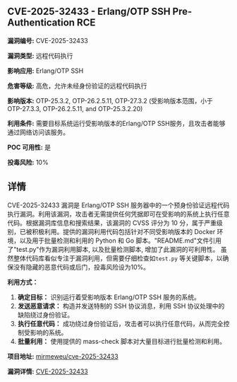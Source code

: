 ## CVE-2025-32433 - Erlang/OTP SSH Pre-Authentication RCE

**漏洞编号:** CVE-2025-32433

**漏洞类型:** 远程代码执行

**影响应用:** Erlang/OTP SSH

**危害等级:** 高危，允许未经身份验证的远程代码执行

**影响版本:** OTP-25.3.2, OTP-26.2.5.11, OTP-27.3.2 (受影响版本范围，小于 OTP-27.3.3, OTP-26.2.5.11, and OTP-25.3.2.20)

**利用条件:** 需要目标系统运行受影响版本的Erlang/OTP SSH服务，且攻击者能够通过网络访问该服务。

**POC 可用性:** 是

**投毒风险:** 10%

## 详情

CVE-2025-32433 漏洞是 Erlang/OTP SSH 服务器中的一个预身份验证远程代码执行漏洞。利用该漏洞，攻击者无需提供任何凭据即可在受影响的系统上执行任意代码。根据漏洞库信息和搜索结果，该漏洞的 CVSS 评分为 10 分，属于严重级别，已被积极利用。提供的漏洞利用代码包括针对不同受影响版本的 Docker 环境，以及用于批量检测和利用的 Python 和 Go 脚本。"README.md"文件引用了"test.py"作为漏洞利用脚本, 以及批量检测脚本, 增加了此漏洞的可利用性。 虽然整体代码库看似专注于漏洞利用，但需要仔细检查如`test.py` 等关键脚本，以确保没有隐藏的恶意代码或后门，投毒风险设为10%。

**利用方式：**

1.  **确定目标：** 识别运行着受影响版本 Erlang/OTP SSH 服务的系统。
2.  **发送恶意请求：** 构造并发送特制的 SSH 协议消息，利用 SSH 协议处理中的缺陷绕过身份验证。
3.  **执行任意代码：** 成功绕过身份验证后，攻击者可以执行任意代码，从而完全控制受影响的系统。
4.  **批量利用：** 使用提供的 mass-check 脚本对大量目标进行批量检测和利用。

**项目地址:** [mirmeweu/cve-2025-32433](https://github.com/mirmeweu/cve-2025-32433)

**漏洞详情:** [CVE-2025-32433](https://nvd.nist.gov/vuln/detail/CVE-2025-32433)